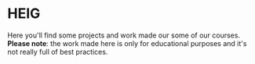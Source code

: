 # HEIG
Here you'll find some projects and work made our some of our courses. <br>
**Please note**: the work made here is only for educational purposes and it's not really full of best practices.